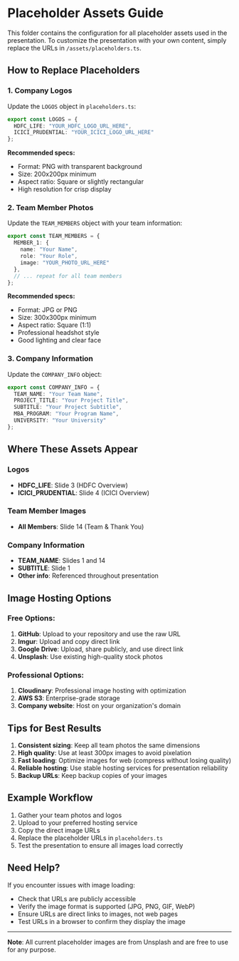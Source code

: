 # Placeholder Assets Guide

This folder contains the configuration for all placeholder assets used in the presentation. To customize the presentation with your own content, simply replace the URLs in `/assets/placeholders.ts`.

## How to Replace Placeholders

### 1. Company Logos

Update the `LOGOS` object in `placeholders.ts`:

```typescript
export const LOGOS = {
  HDFC_LIFE: "YOUR_HDFC_LOGO_URL_HERE",
  ICICI_PRUDENTIAL: "YOUR_ICICI_LOGO_URL_HERE"
};
```

**Recommended specs:**
- Format: PNG with transparent background
- Size: 200x200px minimum 
- Aspect ratio: Square or slightly rectangular
- High resolution for crisp display

### 2. Team Member Photos

Update the `TEAM_MEMBERS` object with your team information:

```typescript
export const TEAM_MEMBERS = {
  MEMBER_1: {
    name: "Your Name",
    role: "Your Role", 
    image: "YOUR_PHOTO_URL_HERE"
  },
  // ... repeat for all team members
};
```

**Recommended specs:**
- Format: JPG or PNG
- Size: 300x300px minimum
- Aspect ratio: Square (1:1)
- Professional headshot style
- Good lighting and clear face

### 3. Company Information

Update the `COMPANY_INFO` object:

```typescript
export const COMPANY_INFO = {
  TEAM_NAME: "Your Team Name",
  PROJECT_TITLE: "Your Project Title",
  SUBTITLE: "Your Project Subtitle",
  MBA_PROGRAM: "Your Program Name",
  UNIVERSITY: "Your University"
};
```

## Where These Assets Appear

### Logos
- **HDFC_LIFE**: Slide 3 (HDFC Overview)
- **ICICI_PRUDENTIAL**: Slide 4 (ICICI Overview)

### Team Member Images
- **All Members**: Slide 14 (Team & Thank You)

### Company Information
- **TEAM_NAME**: Slides 1 and 14
- **SUBTITLE**: Slide 1
- **Other info**: Referenced throughout presentation

## Image Hosting Options

### Free Options:
1. **GitHub**: Upload to your repository and use the raw URL
2. **Imgur**: Upload and copy direct link
3. **Google Drive**: Upload, share publicly, and use direct link
4. **Unsplash**: Use existing high-quality stock photos

### Professional Options:
1. **Cloudinary**: Professional image hosting with optimization
2. **AWS S3**: Enterprise-grade storage
3. **Company website**: Host on your organization's domain

## Tips for Best Results

1. **Consistent sizing**: Keep all team photos the same dimensions
2. **High quality**: Use at least 300px images to avoid pixelation
3. **Fast loading**: Optimize images for web (compress without losing quality)
4. **Reliable hosting**: Use stable hosting services for presentation reliability
5. **Backup URLs**: Keep backup copies of your images

## Example Workflow

1. Gather your team photos and logos
2. Upload to your preferred hosting service
3. Copy the direct image URLs
4. Replace the placeholder URLs in `placeholders.ts`
5. Test the presentation to ensure all images load correctly

## Need Help?

If you encounter issues with image loading:
- Check that URLs are publicly accessible
- Verify the image format is supported (JPG, PNG, GIF, WebP)
- Ensure URLs are direct links to images, not web pages
- Test URLs in a browser to confirm they display the image

---

**Note**: All current placeholder images are from Unsplash and are free to use for any purpose.